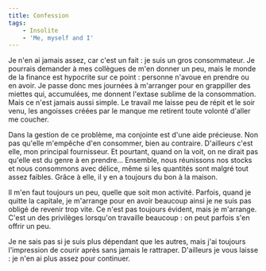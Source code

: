 ```yaml
---
title: Confession
tags:
    - Insolite
    - 'Me, myself and I'
---
```


Je n'en ai jamais assez, car c'est un fait : je suis un gros consommateur. Je
pourrais demander à mes collègues de m'en donner un peu, mais le monde de la
finance est hypocrite sur ce point : personne n'avoue en prendre ou en avoir. Je
passe donc mes journées à m'arranger pour en grappiller des miettes qui,
accumulées, me donnent l'extase sublime de la consommation. Mais ce n'est jamais
aussi simple. Le travail me laisse peu de répit et le soir venu, les angoisses
créées par le manque me retirent toute volonté d'aller me coucher.

Dans la gestion de ce problème, ma conjointe est d'une aide précieuse. Non pas
qu'elle m'empêche d'en consommer, bien au contraire. D'ailleurs c'est elle, mon
principal fournisseur. Et pourtant, quand on la voit, on ne dirait pas qu'elle
est du genre à en prendre… Ensemble, nous réunissons nos stocks et nous
consommons avec délice, même si les quantités sont malgré tout assez faibles.
Grâce à elle, il y en a toujours du bon à la maison.

Il m'en faut toujours un peu, quelle que soit mon activité. Parfois, quand je
quitte la capitale, je m'arrange pour en avoir beaucoup ainsi je ne suis pas
obligé de revenir trop vite. Ce n'est pas toujours évident, mais je m'arrange.
C'est un des privilèges lorsqu'on travaille beaucoup : on peut parfois s'en
offrir un peu.

Je ne sais pas si je suis plus dépendant que les autres, mais j'ai toujours
l'impression de courir après sans jamais le rattraper. D'ailleurs je vous laisse
: je n'en ai plus assez pour continuer.

